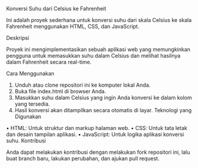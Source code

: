 Konversi Suhu dari Celsius ke Fahrenheit

Ini adalah proyek sederhana untuk konversi suhu dari skala Celsius ke skala Fahrenheit menggunakan HTML, CSS, dan JavaScript.

Deskripsi

Proyek ini mengimplementasikan sebuah aplikasi web yang memungkinkan pengguna untuk memasukkan suhu dalam Celsius dan melihat hasilnya dalam Fahrenheit secara real-time.

Cara Menggunakan

1.	Unduh atau clone repositori ini ke komputer lokal Anda.
2.	Buka file index.html di browser Anda.
3.	Masukkan suhu dalam Celsius yang ingin Anda konversi ke dalam kolom yang tersedia.
4.	Hasil konversi akan ditampilkan secara otomatis di layar.
Teknologi yang Digunakan

•	HTML: Untuk struktur dan markup halaman web.
•	CSS: Untuk tata letak dan desain tampilan aplikasi.
•	JavaScript: Untuk logika aplikasi konversi suhu.
Kontribusi

Anda dapat melakukan kontribusi dengan melakukan fork repositori ini, lalu buat branch baru, lakukan perubahan, dan ajukan pull request.
